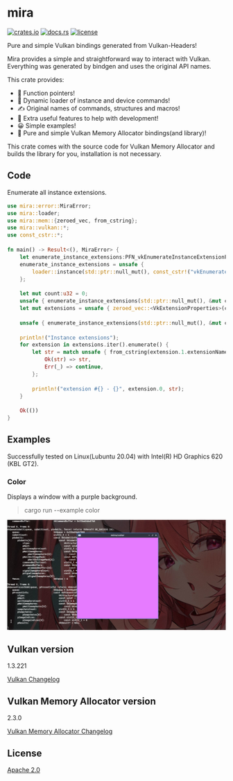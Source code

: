 # mira
[![crates.io](https://img.shields.io/crates/v/mira.svg)](https://crates.io/crates/mira)
[![docs.rs](https://docs.rs/mira/badge.svg)](https://docs.rs/mira)
[![license](https://img.shields.io/badge/License-Apache%202.0-blue.svg)](https://www.apache.org/licenses/LICENSE-2.0)

Pure and simple Vulkan bindings generated from Vulkan-Headers!

Mira provides a simple and straightforward way to interact with Vulkan.
Everything was generated by bindgen and uses the original API names.

This crate provides:
* 👀 Function pointers!
* 💯 Dynamic loader of instance and device commands!
* ✍️  Original names of commands, structures and macros!
* 💪 Extra useful features to help with development!
* 😀 Simple examples!
* 🔧 Pure and simple Vulkan Memory Allocator bindings(and library)!

This crate comes with the source code for Vulkan Memory Allocator and builds the library for you, installation is not necessary.

## Code
Enumerate all instance extensions.

```rust
use mira::error::MiraError;
use mira::loader;
use mira::mem::{zeroed_vec, from_cstring};
use mira::vulkan::*;
use const_cstr::*;

fn main() -> Result<(), MiraError> {
    let enumerate_instance_extensions:PFN_vkEnumerateInstanceExtensionProperties;
    enumerate_instance_extensions = unsafe {
        loader::instance(std::ptr::null_mut(), const_cstr!("vkEnumerateInstanceExtensionProperties"))?
    };

    let mut count:u32 = 0;
    unsafe { enumerate_instance_extensions(std::ptr::null_mut(), &mut count, std::ptr::null_mut()) };
    let mut extensions = unsafe { zeroed_vec::<VkExtensionProperties>(count as usize) };

    unsafe { enumerate_instance_extensions(std::ptr::null_mut(), &mut count, extensions.as_mut_ptr()) };

    println!("Instance extensions");
    for extension in extensions.iter().enumerate() {
        let str = match unsafe { from_cstring(extension.1.extensionName.as_ptr()) } {
            Ok(str) => str,
            Err(_) => continue,
        };

        println!("extension #{} - {}", extension.0, str);
    }

    Ok(())
}
```

## Examples
Successfully tested on Linux(Lubuntu 20.04) with Intel(R) HD Graphics 620 (KBL GT2).

### Color
Displays a window with a purple background.
>cargo run --example color

![screenshot](examples/mira_color.png)

## Vulkan version
1.3.221

[Vulkan Changelog](https://github.com/KhronosGroup/Vulkan-Docs/blob/main/ChangeLog.txt)

## Vulkan Memory Allocator version
2.3.0

[Vulkan Memory Allocator Changelog](https://github.com/GPUOpen-LibrariesAndSDKs/VulkanMemoryAllocator/blob/master/CHANGELOG.md)

## License
[Apache 2.0](https://www.apache.org/licenses/LICENSE-2.0)
